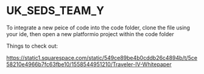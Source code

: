 # UK_SEDS_TEAM_Y 
To integrate a new peice of code into the code folder, clone the file using your ide, then open a new platformio project within the code folder


Things to check out:

https://static1.squarespace.com/static/549ce89be4b0cddb26c4894b/t/5ce58210e4966b7fc63fbe10/1558544951210/Traveler-IV-Whitepaper
